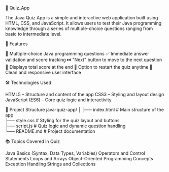 🎯 Quiz_App

The Java Quiz App is a simple and interactive web application built using HTML, CSS, and JavaScript.
It allows users to test their Java programming knowledge through a series of multiple-choice questions ranging from basic to intermediate level.

🧠 Features

📖 Multiple-choice Java programming questions
✅ Immediate answer validation and score tracking
⏭️ "Next" button to move to the next question
💯 Displays total score at the end
🔁 Option to restart the quiz anytime
🎨 Clean and responsive user interface

🛠️ Technologies Used

HTML5 – Structure and content of the app
CSS3 – Styling and layout design
JavaScript (ES6) – Core quiz logic and interactivity

📂 Project Structure
java-quiz-app/
│
├── index.html        # Main structure of the app  
├── style.css         # Styling for the quiz layout and buttons  
├── script.js         # Quiz logic and dynamic question handling  
└── README.md         # Project documentation  

📚 Topics Covered in Quiz

Java Basics (Syntax, Data Types, Variables)
Operators and Control Statements
Loops and Arrays
Object-Oriented Programming Concepts
Exception Handling
Strings and Collections
